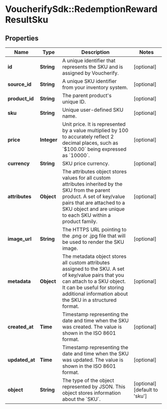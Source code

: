 # VoucherifySdk::RedemptionRewardResultSku

## Properties

| Name | Type | Description | Notes |
| ---- | ---- | ----------- | ----- |
| **id** | **String** | A unique identifier that represents the SKU and is assigned by Voucherify. | [optional] |
| **source_id** | **String** | A unique SKU identifier from your inventory system. | [optional] |
| **product_id** | **String** | The parent product&#39;s unique ID. | [optional] |
| **sku** | **String** | Unique user-defined SKU name. | [optional] |
| **price** | **Integer** | Unit price. It is represented by a value multiplied by 100 to accurately reflect 2 decimal places, such as &#x60;$100.00&#x60; being expressed as &#x60;10000&#x60;. | [optional] |
| **currency** | **String** | SKU price currency. | [optional] |
| **attributes** | **Object** | The attributes object stores values for all custom attributes inherited by the SKU from the parent product. A set of key/value pairs that are attached to a SKU object and are unique to each SKU within a product family. | [optional] |
| **image_url** | **String** | The HTTPS URL pointing to the .png or .jpg file that will be used to render the SKU image. | [optional] |
| **metadata** | **Object** | The metadata object stores all custom attributes assigned to the SKU. A set of key/value pairs that you can attach to a SKU object. It can be useful for storing additional information about the SKU in a structured format. | [optional] |
| **created_at** | **Time** | Timestamp representing the date and time when the SKU was created. The value is shown in the ISO 8601 format. | [optional] |
| **updated_at** | **Time** | Timestamp representing the date and time when the SKU was updated. The value is shown in the ISO 8601 format. | [optional] |
| **object** | **String** | The type of the object represented by JSON. This object stores information about the &#x60;SKU&#x60;. | [optional][default to &#39;sku&#39;] |

